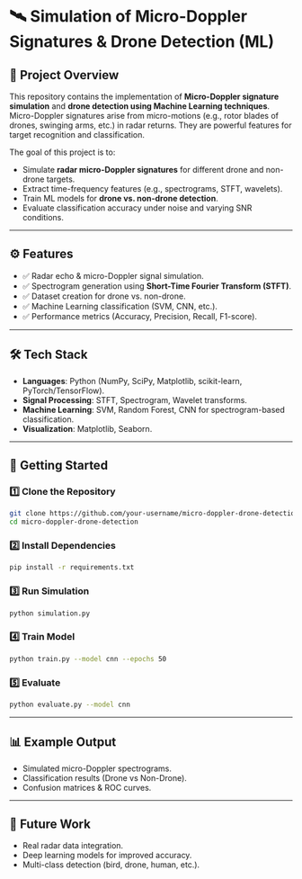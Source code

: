 
# 🛰️ Simulation of Micro-Doppler Signatures & Drone Detection (ML)

## 📌 Project Overview

This repository contains the implementation of **Micro-Doppler signature simulation** and **drone detection using Machine Learning techniques**.
Micro-Doppler signatures arise from micro-motions (e.g., rotor blades of drones, swinging arms, etc.) in radar returns. They are powerful features for target recognition and classification.

The goal of this project is to:

* Simulate **radar micro-Doppler signatures** for different drone and non-drone targets.
* Extract time-frequency features (e.g., spectrograms, STFT, wavelets).
* Train ML models for **drone vs. non-drone detection**.
* Evaluate classification accuracy under noise and varying SNR conditions.

---

## ⚙️ Features

* ✅ Radar echo & micro-Doppler signal simulation.
* ✅ Spectrogram generation using **Short-Time Fourier Transform (STFT)**.
* ✅ Dataset creation for drone vs. non-drone.
* ✅ Machine Learning classification (SVM, CNN, etc.).
* ✅ Performance metrics (Accuracy, Precision, Recall, F1-score).

---

## 🛠️ Tech Stack

* **Languages**: Python (NumPy, SciPy, Matplotlib, scikit-learn, PyTorch/TensorFlow).
* **Signal Processing**: STFT, Spectrogram, Wavelet transforms.
* **Machine Learning**: SVM, Random Forest, CNN for spectrogram-based classification.
* **Visualization**: Matplotlib, Seaborn.

---

## 🚀 Getting Started

### 1️⃣ Clone the Repository

```bash
git clone https://github.com/your-username/micro-doppler-drone-detection.git
cd micro-doppler-drone-detection
```

### 2️⃣ Install Dependencies

```bash
pip install -r requirements.txt
```

### 3️⃣ Run Simulation

```bash
python simulation.py
```

### 4️⃣ Train Model

```bash
python train.py --model cnn --epochs 50
```

### 5️⃣ Evaluate

```bash
python evaluate.py --model cnn
```

---

## 📊 Example Output

* Simulated micro-Doppler spectrograms.
* Classification results (Drone vs Non-Drone).
* Confusion matrices & ROC curves.

---

## 📌 Future Work

* Real radar data integration.
* Deep learning models for improved accuracy.
* Multi-class detection (bird, drone, human, etc.).


